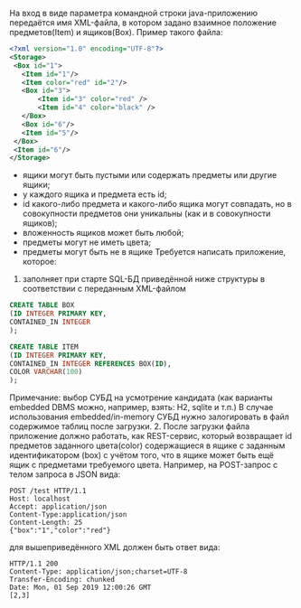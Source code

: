 На вход в виде параметра командной строки java-приложению передаётся
имя XML-файла, в котором задано взаимное положение предметов(Item) и ящиков(Box).
Пример такого файла:

```xml
<?xml version="1.0" encoding="UTF-8"?>
<Storage>
 <Box id="1">
   <Item id="1"/>
   <Item color="red" id="2"/>
   <Box id="3">
       <Item id="3" color="red" />
       <Item id="4" color="black" />    
   </Box>
   <Box id="6"/>
   <Item id="5"/>
 </Box>
 <Item id="6"/>
</Storage>
```

- ящики могут быть пустыми или содержать предметы или другие ящики;
- у каждого ящика и предмета есть id;
- id какого-либо предмета и какого-либо ящика могут совпадать,
 но в совокупности предметов они уникальны (как и в совокупности ящиков);
- вложенность ящиков может быть любой;
- предметы могут не иметь цвета;
- предметы могут быть не в ящике
Требуется написать приложение, которое:
1. заполняет при старте SQL-БД приведённой ниже структуры в соответствии с переданным XML-файлом

```sql
CREATE TABLE BOX
(ID INTEGER PRIMARY KEY,
CONTAINED_IN INTEGER
);

CREATE TABLE ITEM
(ID INTEGER PRIMARY KEY,
CONTAINED_IN INTEGER REFERENCES BOX(ID),
COLOR VARCHAR(100)
);
```

Примечание: выбор СУБД на усмотрение кандидата (как варианты embedded DBMS можно, например, взять: H2, sqlite и т.п.)
В случае использования embedded/in-memory СУБД нужно залогировать в файл содержимое таблиц после загрузки.
2. После загрузки файла приложение должно работать, как REST-сервис, который возвращает id предметов
заданного цвета(color) содержащиеся в ящике c заданным идентификатором (box)
с учётом того, что в ящике может быть ещё ящик с предметами требуемого цвета.
Например, на POST-запрос с телом запроса в JSON вида:


```
POST /test HTTP/1.1
Host: localhost
Accept: application/json
Content-Type:application/json
Content-Length: 25
{"box":"1","color":"red"}
```
для вышеприведённого XML должен быть ответ вида:
```
HTTP/1.1 200
Content-Type: application/json;charset=UTF-8
Transfer-Encoding: chunked
Date: Mon, 01 Sep 2019 12:00:26 GMT
[2,3]
```
